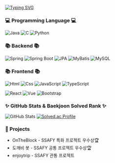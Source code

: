 [![Typing SVG](https://readme-typing-svg.herokuapp.com?font=Oleo+Script&color=FFA500&size=35&vCenter=true&width=404&height=53&lines=%E3%80%80%E3%80%80Hello!+I'm+JongWon.+%E3%80%80%E3%80%80)](https://git.io/typing-svg)

### 💻 Programming Language 💻

![Java](https://img.shields.io/badge/java-007396.svg?style=for-the-badge&logo=Java&logoColor=white)
![C](https://img.shields.io/badge/C-00599C.svg?style=for-the-badge&logo=C&logoColor=white)
![Python](https://img.shields.io/badge/Python-3776AB.svg?style=for-the-badge&logo=Python&logoColor=white)

### 📚 Backend 📚

![Spring](https://img.shields.io/badge/spring-6DB33F.svg?style=for-the-badge&logo=Spring&logoColor=white)
![Spring Boot](https://img.shields.io/badge/spring%20boot-6DB33F.svg?style=for-the-badge&logo=Spring%20Boot&logoColor=white)
![JPA](https://img.shields.io/badge/JPA_Hibernate-green.svg?style=for-the-badge&logo=Hibernate&logoColor=white)
![MyBatis](https://img.shields.io/badge/MyBatis-339933.svg?style=for-the-badge)
![MySQL](https://img.shields.io/badge/MySQL-4479A1.svg?style=for-the-badge&logo=MySQL&logoColor=white)



### 📚 Frontend 📚

![Html](https://img.shields.io/badge/HTML5-E34F26.svg?&style=for-the-badge&logo=HTML5&logoColor=white)
![Css](https://img.shields.io/badge/CSS3-1572B6.svg?&style=for-the-badge&logo=CSS3&logoColor=white)
![JavaScript](https://img.shields.io/badge/JavaScriipt-F7DF1E.svg?&style=for-the-badge&logo=JavaScript&logoColor=black)
![TypeScript](https://img.shields.io/badge/typescript-3178C6.svg?&style=for-the-badge&logo=typescript&logoColor=black)

![React](https://img.shields.io/badge/react-61DAFB.svg?&style=for-the-badge&logo=React&logoColor=white)
![Vue](https://img.shields.io/badge/vue-4FC08D.svg?style=for-the-badge&logo=Vue.js&logoColor=white)
![Bootstrap](https://img.shields.io/badge/Bootstrap-7952B3.svg?style=for-the-badge&logo=Bootstrap&logoColor=white)

### ✨ GitHub Stats & Baekjoon Solved Rank ✨

![GitHub Stats](https://github-readme-stats.vercel.app/api?username=jongwon97&show_icons=true&theme=slateorange)
[![Solved.ac Profile](http://mazassumnida.wtf/api/v2/generate_badge?boj=whddnjs128)](https://solved.ac/whddnjs128)

### 📌 Projects
- OnTheBlock - SSAFY 특화 프로젝트 우수상🏆
- 도깨비 봇 - SSAFY 공통 프로젝트 우수상🏆
- enjoytrip - SSAFY 관통 프로젝트
